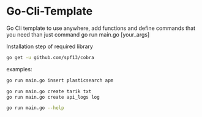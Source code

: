 # Go-Cli-Template
Go Cli template to use anywhere, add functions and define commands that you need than just command go run main.go [your_args]


Installation step of required library
```sh
go get -u github.com/spf13/cobra
```

examples:

```sh
go run main.go insert plasticsearch apm 
```

```sh
go run main.go create tarik txt
go run main.go create api_logs log
```

```sh
go run main.go --help
```
